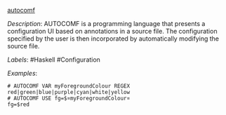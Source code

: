 [autocomf](https://github.com/athas/autocomf)

*Description*: AUTOCOMF is a programming language that presents a configuration UI based on annotations in a source file. The configuration specified by the user is then incorporated by automatically modifying the source file.

*Labels*: #Haskell #Configuration

*Examples*:

```
# AUTOCOMF VAR myForegroundColour REGEX red|green|blue|purple|cyan|white|yellow
# AUTOCOMF USE fg=$¤myForegroundColour¤
fg=$red
```
